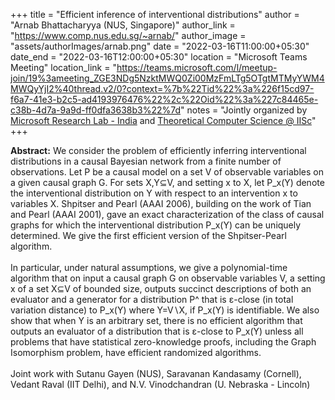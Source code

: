 +++
title = "Efficient inference of interventional distributions"
author = "Arnab Bhattacharyya (NUS, Singapore)"
author_link = "https://www.comp.nus.edu.sg/~arnab/"
author_image = "assets/authorImages/arnab.png"
date = "2022-03-16T11:00:00+05:30"
date_end = "2022-03-16T12:00:00+05:30"
location = "Microsoft Teams Meeting"
location_link = "https://teams.microsoft.com/l/meetup-join/19%3ameeting_ZGE3NDg5NzktMWQ0Zi00MzFmLTg5OTgtMTMyYWM4MWQyYjI2%40thread.v2/0?context=%7b%22Tid%22%3a%226f15cd97-f6a7-41e3-b2c5-ad4193976476%22%2c%22Oid%22%3a%227c84465e-c38b-4d7a-9a9d-ff0dfa3638b3%22%7d"
notes = "Jointly organized by <a href = "https://www.microsoft.com/en-us/research/lab/microsoft-research-india/" target= "_blank">Microsoft Research Lab - India</a> and <a href='https://www.csa.iisc.ac.in/theoretical-computer-science/' target= "_blank">Theoretical Computer Science @ IISc</a>"
+++

<b>Abstract:</b> We consider the problem of efficiently inferring interventional distributions in a causal Bayesian
network from a finite number of observations. Let P be a causal model on a set V of observable variables on a given
causal graph G. For sets X,Y⊆V, and setting x to X, let P_x(Y) denote the interventional distribution on Y with respect
to an intervention x to variables X. Shpitser and Pearl (AAAI 2006), building on the work of Tian and Pearl (AAAI 2001),
gave an exact characterization of the class of causal graphs for which the interventional
distribution P_x(Y) can be uniquely determined. We give the first efficient version of the Shpitser-Pearl
algorithm.
<br><br>
In particular, under natural assumptions, we give a polynomial-time algorithm that on input
a causal graph G on observable variables V, a setting x of a set X⊆V of bounded size, outputs succinct
descriptions of both an evaluator and a generator for a distribution P^ that is ε-close (in total variation
distance) to P_x(Y) where Y=V∖X, if P_x(Y) is identifiable. We also show that when Y is an arbitrary set, there
is no efficient algorithm that outputs an evaluator of a distribution that is ε-close to P_x(Y) unless all
problems that have statistical zero-knowledge proofs, including the Graph Isomorphism problem,
have efficient randomized algorithms.
<br><br>
Joint work with Sutanu Gayen (NUS), Saravanan Kandasamy (Cornell), Vedant Raval (IIT Delhi), and
N.V. Vinodchandran (U. Nebraska - Lincoln)